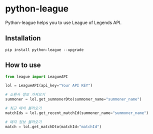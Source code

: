 # python-league
Python-league helps you to use League of Legends API.

## Installation
```
pip install python-league --upgrade
```

## How to use
```python
from league import LeagueAPI

lol = LeagueAPI(api_key="Your API KEY")

# 소환사 정보 가져오기
summoner = lol.get_summonerDto(summoner_name="summoner_name")

# 최근 매치 불러오기
matchIds = lol.get_recent_matchId(summoner_name="summoner_name")

# 매치 정보 불러오기
match = lol.get_matchDto(matchId="matchId")
```
